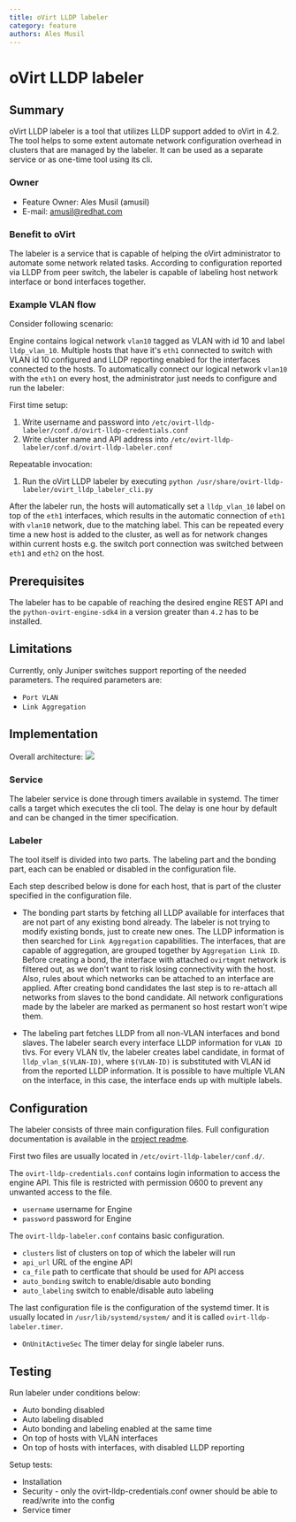 ```yaml
---
title: oVirt LLDP labeler
category: feature
authors: Ales Musil
---
```


# oVirt LLDP labeler

## Summary

oVirt LLDP labeler is a tool that utilizes LLDP support
added to oVirt in 4.2. The tool helps to some extent automate network 
configuration overhead in clusters that are managed by the labeler. 
It can be used as a separate service or as one-time tool using its cli.

### Owner

- Feature Owner: Ales Musil (amusil)
- E-mail: <amusil@redhat.com>


### Benefit to oVirt

The labeler is a service that is capable of helping the oVirt administrator
to automate some network related tasks. According to configuration reported 
via LLDP from peer switch, the labeler is capable of labeling host network 
interface or bond interfaces together. 

### Example VLAN flow

Consider following scenario:

Engine contains logical network `vlan10` tagged as VLAN with id 10
and label `lldp_vlan_10`. Multiple hosts that have it's `eth1` 
connected to switch with VLAN id 10 configured and LLDP reporting 
enabled for the interfaces connected to the hosts. To automatically 
connect our logical network `vlan10` with the `eth1` on every host,
the administrator just needs to configure and run the labeler:

First time setup:

1) Write username and password into `/etc/ovirt-lldp-labeler/conf.d/ovirt-lldp-credentials.conf`
2) Write cluster name and API address into `/etc/ovirt-lldp-labeler/conf.d/ovirt-lldp-labeler.conf`

Repeatable invocation:

1) Run the oVirt LLDP labeler by executing `python /usr/share/ovirt-lldp-labeler/ovirt_lldp_labeler_cli.py`
  
After the labeler run, the hosts will automatically set a `lldp_vlan_10` 
label on top of the `eth1` interfaces, which results in the automatic 
connection of `eth1` with `vlan10` network, due to the matching label. 
This can be repeated every time a new host is added to the cluster, 
as well as for network changes within current hosts e.g. the switch 
port connection was switched between `eth1` and `eth2` on the host.


## Prerequisites

The labeler has to be capable of reaching the desired engine REST API and the 
`python-ovirt-engine-sdk4` in a version greater than `4.2` has to be installed.


## Limitations

Currently, only Juniper switches support reporting of the needed parameters.
The required parameters are:
* `Port VLAN`
* `Link Aggregation`

## Implementation

Overall architecture:
![](/images/wiki/ovirt-lldp-labeler-architecture.png)

### Service

The labeler service is done through timers available in systemd. The timer calls
a target which executes the cli tool. The delay is one hour by default and can be 
changed in the timer specification.

### Labeler

The tool itself is divided into two parts. The labeling part and the bonding 
part, each can be enabled or disabled in the configuration file. 

Each step described below is done for each host, that is part of the cluster 
specified in the configuration file.

- The bonding part starts by fetching all LLDP available for interfaces that are 
not part of any existing bond already. The labeler is not trying to modify 
existing bonds, just to create new ones. The LLDP information is then searched 
for `Link Aggregation` capabilities. The interfaces, that are capable of 
aggregation, are grouped together by `Aggregation Link ID`. Before creating 
a bond, the interface with attached `ovirtmgmt` network is filtered out, as we 
don't want to risk losing connectivity with the host. Also, rules about which 
networks can be attached to an interface are applied. After creating bond 
candidates the last step is to re-attach all networks from slaves to the bond 
candidate. All network configurations made by the labeler are marked as 
permanent so host restart won't wipe them.


- The labeling part fetches LLDP from all non-VLAN interfaces and bond slaves.
The labeler search every interface LLDP information for `VLAN ID` tlvs. For 
every VLAN tlv, the labeler creates label candidate, in format of 
`lldp_vlan_$(VLAN-ID)`, where `$(VLAN-ID)` is substituted with VLAN id from 
the reported LLDP information. It is possible to have multiple VLAN on 
the interface, in this case, the interface ends up with multiple labels. 


## Configuration

The labeler consists of three main configuration files.
Full configuration documentation is available in the [project readme](https://github.com/oVirt/ovirt-lldp-labeler/blob/master/README.adoc#configuration).

First two files are usually located in `/etc/ovirt-lldp-labeler/conf.d/`. 

The `ovirt-lldp-credentials.conf` contains login information to access the 
engine API. This file is restricted with permission 0600 to prevent any
unwanted access to the file.
* `username` username for Engine
* `password` password for Engine


The `ovirt-lldp-labeler.conf` contains basic configuration. 
* `clusters` list of clusters on top of which the labeler will run
* `api_url` URL of the engine API
* `ca_file` path to certficate that should be used for API access
* `auto_bonding` switch to enable/disable auto bonding
* `auto_labeling` switch to enable/disable auto labeling

The last configuration file is the configuration of the systemd timer. It is usually
located in `/usr/lib/systemd/system/` and it is called 
`ovirt-lldp-labeler.timer`. 
* `OnUnitActiveSec` The timer delay for single labeler runs.



## Testing

Run labeler under conditions below:

* Auto bonding disabled
* Auto labeling disabled
* Auto bonding and labeling enabled at the same time
* On top of hosts with VLAN interfaces
* On top of hosts with interfaces, with disabled LLDP reporting

Setup tests:

* Installation
* Security - only the ovirt-lldp-credentials.conf owner should be able to 
read/write into the config
* Service timer

